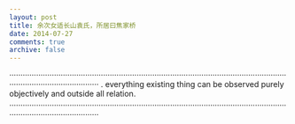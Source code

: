 ```yaml
---
layout: post
title: 余次女适长山袁氏，所居曰焦家桥
date: 2014-07-27
comments: true
archive: false
---
```

···································································································································································· . 
<span>e</span>verything existing thing can be observed purely objectively and outside all relation.
....................................................................................................................................................................